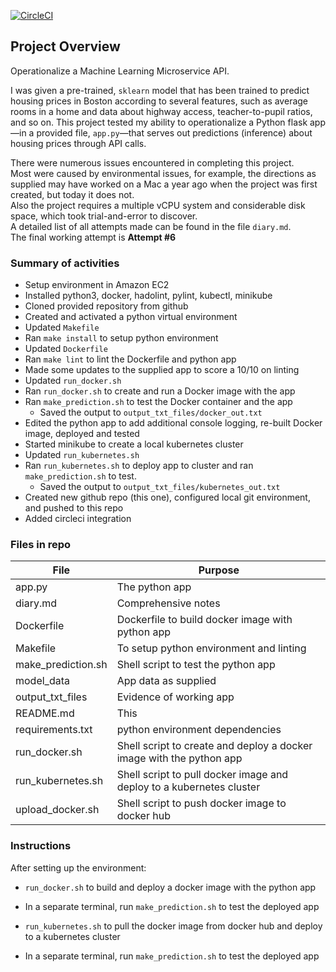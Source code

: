 [![CircleCI](https://circleci.com/gh/cmp71/udacity-project4a.svg?style=shield)](https://app.circleci.com/pipelines/github/cmp71/udacity-project4a)

## Project Overview

Operationalize a Machine Learning Microservice API. 

I was given a pre-trained, `sklearn` model that has been trained to predict housing prices in Boston according to several features, such as average rooms in a home and data about highway access, teacher-to-pupil ratios, and so on. This project tested my ability to operationalize a Python flask app—in a provided file, `app.py`—that serves out predictions (inference) about housing prices through API calls.  

There were numerous issues encountered in completing this project.  
Most were caused by environmental issues, for example, the directions as supplied may have worked on a Mac a year ago when the project was first created, but today it does not.  
Also the project requires a multiple vCPU system and considerable disk space, which took trial-and-error to discover.  
A detailed list of all attempts made can be found in the file `diary.md`.  
The final working attempt is **Attempt #6**  

### Summary of activities
* Setup environment in Amazon EC2
* Installed python3, docker, hadolint, pylint, kubectl, minikube
* Cloned provided repository from github
* Created and activated a python virtual environment
* Updated `Makefile`
* Ran `make install` to setup python environment
* Updated `Dockerfile`
* Ran `make lint` to lint the Dockerfile and python app
* Made some updates to the supplied app to score a 10/10 on linting
* Updated `run_docker.sh`
* Ran `run_docker.sh` to create and run a Docker image with the app
* Ran `make_prediction.sh` to test the Docker container and the app
  * Saved the output to `output_txt_files/docker_out.txt`
* Edited the python app to add additional console logging, re-built Docker image, deployed and tested
* Started minikube to create a local kubernetes cluster
* Updated `run_kubernetes.sh`
* Ran `run_kubernetes.sh` to deploy app to cluster and ran `make_prediction.sh` to test.
  * Saved the output to `output_txt_files/kubernetes_out.txt`
* Created new github repo (this one), configured local git environment, and pushed to this repo
* Added circleci integration

### Files in repo
File | Purpose
---- | -------
app.py | The python app
diary.md | Comprehensive notes
Dockerfile | Dockerfile to build docker image with python app
Makefile | To setup python environment and linting
make_prediction.sh | Shell script to test the python app
model_data | App data as supplied
output_txt_files | Evidence of working app
README.md | This
requirements.txt | python environment dependencies
run_docker.sh | Shell script to create and deploy a docker image with the python app
run_kubernetes.sh | Shell script to pull docker image and deploy to a kubernetes cluster
upload_docker.sh | Shell script to push docker image to docker hub

### Instructions
After setting up the environment:  
* `run_docker.sh` to build and deploy a docker image with the python app  
* In a separate terminal, run `make_prediction.sh` to test the deployed app

* `run_kubernetes.sh` to pull the docker image from docker hub and deploy to a kubernetes cluster
* In a separate terminal, run `make_prediction.sh` to test the deployed app
